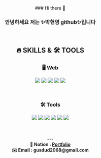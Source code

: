 <div align='center'> 
### Hi there 👋

### 안녕하세요 저는 ✨박현영 github✨입니다 

 <br>



## 🔥 SKILLS & 🛠 TOOLS


 
### 🖥 Web
<img src="https://img.shields.io/badge/-Python-3776AB?style=flat&logo=Python&logoColor=white"/> <img src="https://img.shields.io/badge/-HTML-E34F26?style=flat&logo=HTML5&logoColor=white"/> <img src="https://img.shields.io/badge/-CSS-1572B6?style=flat&logo=CSS3&logoColor=white"/> <img src="https://img.shields.io/badge/-JavaScript-F7DF1E?style=flat&logo=JavaScript&logoColor=white"/> <img src="https://img.shields.io/badge/-Django-ff7f00?style=flat&logo=Django&logoColor=white"/>

 

 <br>

 
### 🛠 Tools
<img src="https://img.shields.io/badge/-Jira-0052CC?style=flat&logo=Jira&logoColor=white"/> <img src="https://img.shields.io/badge/-Firebase-FFCA28?style=flat&logo=Firebase&logoColor=white"/> <img src="https://img.shields.io/badge/-GitLab-FC6D26?style=flat&logo=GitLab&logoColor=white"/> <img src="https://img.shields.io/badge/-GitHub-181717?style=flat&logo=GitHub&logoColor=white"/> <img src="https://img.shields.io/badge/-Notion-000000?style=flat&logo=Notion&logoColor=white"/> <img src="https://img.shields.io/badge/-Figma-F24E1E?style=flat&logo=Figma&logoColor=white"/>
 
 <br>
 <br>
 ---
 
<b>
<div align='center'> 📔 Notion : <a href="https://probable-legend-e37.notion.site/f8d38eea19924068a46f3a51e53f4a33">Portfolio</a></div>
<div align='center'> ✉️ Email : gusdud2068@gmail.com</div>
</b>
</div>
